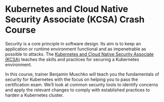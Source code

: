 # Kubernetes and Cloud Native Security Associate (KCSA) Crash Course

Security is a core principle in software design. Its aim is to keep an application or runtime environment functional and as impenetrable as possible to attacks. The [Kubernetes and Cloud Native Security Associate (KCSA)](https://training.linuxfoundation.org/certification/kubernetes-and-cloud-native-security-associate-kcsa/) teaches the skills and practices for securing a Kubernetes environment.

In this course, trainer Benjamin Muschko will teach you the fundamentals of security for Kubernetes with the focus on helping you to pass the certification exam. We’ll look at common security tools to identify concerns and apply the relevant changes to comply with established practices to harden a Kubernetes cluster.